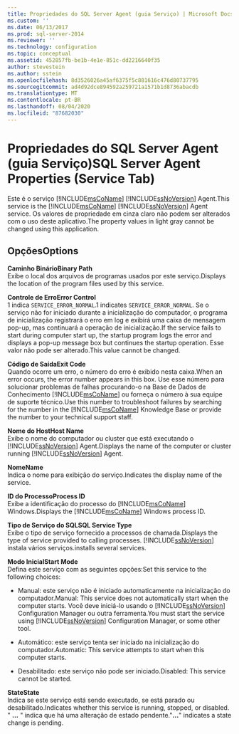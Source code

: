 ```yaml
---
title: Propriedades do SQL Server Agent (guia Serviço) | Microsoft Docs
ms.custom: ''
ms.date: 06/13/2017
ms.prod: sql-server-2014
ms.reviewer: ''
ms.technology: configuration
ms.topic: conceptual
ms.assetid: 452857fb-be1b-4e1e-851c-dd2216640f35
author: stevestein
ms.author: sstein
ms.openlocfilehash: 8d3526026a45af6375f5c881616c476d80737795
ms.sourcegitcommit: ad4d92dce894592a259721a1571b1d8736abacdb
ms.translationtype: MT
ms.contentlocale: pt-BR
ms.lasthandoff: 08/04/2020
ms.locfileid: "87682030"
---
```

# <a name="sql-server-agent-properties-service-tab"></a><span data-ttu-id="aab84-102">Propriedades do SQL Server Agent (guia Serviço)</span><span class="sxs-lookup"><span data-stu-id="aab84-102">SQL Server Agent Properties (Service Tab)</span></span>
  <span data-ttu-id="aab84-103">Este é o serviço [!INCLUDE[msCoName](../../includes/msconame-md.md)] [!INCLUDE[ssNoVersion](../../includes/ssnoversion-md.md)] Agent.</span><span class="sxs-lookup"><span data-stu-id="aab84-103">This service is the [!INCLUDE[msCoName](../../includes/msconame-md.md)] [!INCLUDE[ssNoVersion](../../includes/ssnoversion-md.md)] Agent service.</span></span> <span data-ttu-id="aab84-104">Os valores de propriedade em cinza claro não podem ser alterados com o uso deste aplicativo.</span><span class="sxs-lookup"><span data-stu-id="aab84-104">The property values in light gray cannot be changed using this application.</span></span>  
  
## <a name="options"></a><span data-ttu-id="aab84-105">Opções</span><span class="sxs-lookup"><span data-stu-id="aab84-105">Options</span></span>  
 <span data-ttu-id="aab84-106">**Caminho Binário**</span><span class="sxs-lookup"><span data-stu-id="aab84-106">**Binary Path**</span></span>  
 <span data-ttu-id="aab84-107">Exibe o local dos arquivos de programas usados por este serviço.</span><span class="sxs-lookup"><span data-stu-id="aab84-107">Displays the location of the program files used by this service.</span></span>  
  
 <span data-ttu-id="aab84-108">**Controle de Erro**</span><span class="sxs-lookup"><span data-stu-id="aab84-108">**Error Control**</span></span>  
 <span data-ttu-id="aab84-109">1 indica `SERVICE_ERROR_NORMAL`.</span><span class="sxs-lookup"><span data-stu-id="aab84-109">1 indicates `SERVICE_ERROR_NORMAL`.</span></span> <span data-ttu-id="aab84-110">Se o serviço não for iniciado durante a inicialização do computador, o programa de inicialização registrará o erro em log e exibirá uma caixa de mensagem pop-up, mas continuará a operação de inicialização.</span><span class="sxs-lookup"><span data-stu-id="aab84-110">If the service fails to start during computer start up, the startup program logs the error and displays a pop-up message box but continues the startup operation.</span></span> <span data-ttu-id="aab84-111">Esse valor não pode ser alterado.</span><span class="sxs-lookup"><span data-stu-id="aab84-111">This value cannot be changed.</span></span>  
  
 <span data-ttu-id="aab84-112">**Código de Saída**</span><span class="sxs-lookup"><span data-stu-id="aab84-112">**Exit Code**</span></span>  
 <span data-ttu-id="aab84-113">Quando ocorre um erro, o número do erro é exibido nesta caixa.</span><span class="sxs-lookup"><span data-stu-id="aab84-113">When an error occurs, the error number appears in this box.</span></span> <span data-ttu-id="aab84-114">Use esse número para solucionar problemas de falhas procurando-o na Base de Dados de Conhecimento [!INCLUDE[msCoName](../../includes/msconame-md.md)] ou forneça o número à sua equipe de suporte técnico.</span><span class="sxs-lookup"><span data-stu-id="aab84-114">Use this number to troubleshoot failures by searching for the number in the [!INCLUDE[msCoName](../../includes/msconame-md.md)] Knowledge Base or provide the number to your technical support staff.</span></span>  
  
 <span data-ttu-id="aab84-115">**Nome do Host**</span><span class="sxs-lookup"><span data-stu-id="aab84-115">**Host Name**</span></span>  
 <span data-ttu-id="aab84-116">Exibe o nome do computador ou cluster que está executando o [!INCLUDE[ssNoVersion](../../includes/ssnoversion-md.md)] Agent.</span><span class="sxs-lookup"><span data-stu-id="aab84-116">Displays the name of the computer or cluster running [!INCLUDE[ssNoVersion](../../includes/ssnoversion-md.md)] Agent.</span></span>  
  
 <span data-ttu-id="aab84-117">**Nome**</span><span class="sxs-lookup"><span data-stu-id="aab84-117">**Name**</span></span>  
 <span data-ttu-id="aab84-118">Indica o nome para exibição do serviço.</span><span class="sxs-lookup"><span data-stu-id="aab84-118">Indicates the display name of the service.</span></span>  
  
 <span data-ttu-id="aab84-119">**ID do Processo**</span><span class="sxs-lookup"><span data-stu-id="aab84-119">**Process ID**</span></span>  
 <span data-ttu-id="aab84-120">Exibe a identificação do processo do [!INCLUDE[msCoName](../../includes/msconame-md.md)] Windows.</span><span class="sxs-lookup"><span data-stu-id="aab84-120">Displays the [!INCLUDE[msCoName](../../includes/msconame-md.md)] Windows process ID.</span></span>  
  
 <span data-ttu-id="aab84-121">**Tipo de Serviço do SQL**</span><span class="sxs-lookup"><span data-stu-id="aab84-121">**SQL Service Type**</span></span>  
 <span data-ttu-id="aab84-122">Exibe o tipo de serviço fornecido a processos de chamada.</span><span class="sxs-lookup"><span data-stu-id="aab84-122">Displays the type of service provided to calling processes.</span></span> [!INCLUDE[ssNoVersion](../../includes/ssnoversion-md.md)] <span data-ttu-id="aab84-123">instala vários serviços.</span><span class="sxs-lookup"><span data-stu-id="aab84-123">installs several services.</span></span>  
  
 <span data-ttu-id="aab84-124">**Modo Inicial**</span><span class="sxs-lookup"><span data-stu-id="aab84-124">**Start Mode**</span></span>  
 <span data-ttu-id="aab84-125">Defina este serviço com as seguintes opções:</span><span class="sxs-lookup"><span data-stu-id="aab84-125">Set this service to the following choices:</span></span>  
  
-   <span data-ttu-id="aab84-126">Manual: este serviço não é iniciado automaticamente na inicialização do computador.</span><span class="sxs-lookup"><span data-stu-id="aab84-126">Manual: This service does not automatically start when the computer starts.</span></span> <span data-ttu-id="aab84-127">Você deve iniciá-lo usando o [!INCLUDE[ssNoVersion](../../includes/ssnoversion-md.md)] Configuration Manager ou outra ferramenta.</span><span class="sxs-lookup"><span data-stu-id="aab84-127">You must start the service using [!INCLUDE[ssNoVersion](../../includes/ssnoversion-md.md)] Configuration Manager, or some other tool.</span></span>  
  
-   <span data-ttu-id="aab84-128">Automático: este serviço tenta ser iniciado na inicialização do computador.</span><span class="sxs-lookup"><span data-stu-id="aab84-128">Automatic: This service attempts to start when this computer starts.</span></span>  
  
-   <span data-ttu-id="aab84-129">Desabilitado: este serviço não pode ser iniciado.</span><span class="sxs-lookup"><span data-stu-id="aab84-129">Disabled: This service cannot be started.</span></span>  
  
 <span data-ttu-id="aab84-130">**State**</span><span class="sxs-lookup"><span data-stu-id="aab84-130">**State**</span></span>  
 <span data-ttu-id="aab84-131">Indica se este serviço está sendo executado, se está parado ou desabilitado.</span><span class="sxs-lookup"><span data-stu-id="aab84-131">Indicates whether this service is running, stopped, or disabled.</span></span> <span data-ttu-id="aab84-132">" **...** " indica que há uma alteração de estado pendente.</span><span class="sxs-lookup"><span data-stu-id="aab84-132">"**...**" indicates a state change is pending.</span></span>  
  
  
